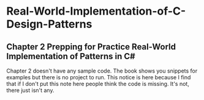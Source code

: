 ﻿# Real-World-Implementation-of-C-Design-Patterns
## Chapter 2 Prepping for Practice Real-World Implementation of Patterns in C#

Chapter 2 doesn't have any sample code.  The book shows you snippets for examples but there is no project to run.  This notice is here because I find that if I don't put this note here people think the code is missing.  It's not, there just isn't any.